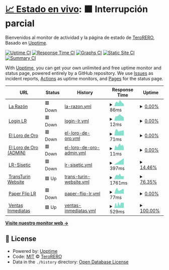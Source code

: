 # [📈 Estado en vivo](https://radar.takkini.eu.org): <!--live status--> **🟧 Interrupción parcial**

Bienvenidos al monitor de actividad y la página de estado de [TeroRERO](http://www.devinconde.com), Basado en [Upptime](https://github.com/upptime/upptime).

[![Uptime CI](https://github.com/terorero/monitor/workflows/Uptime%20CI/badge.svg)](https://github.com/terorero/monitor/actions?query=workflow%3A%22Uptime+CI%22)
[![Response Time CI](https://github.com/terorero/monitor/workflows/Response%20Time%20CI/badge.svg)](https://github.com/terorero/monitor/actions?query=workflow%3A%22Response+Time+CI%22)
[![Graphs CI](https://github.com/terorero/monitor/workflows/Graphs%20CI/badge.svg)](https://github.com/terorero/monitor/actions?query=workflow%3A%22Graphs+CI%22)
[![Static Site CI](https://github.com/terorero/monitor/workflows/Static%20Site%20CI/badge.svg)](https://github.com/terorero/monitor/actions?query=workflow%3A%22Static+Site+CI%22)
[![Summary CI](https://github.com/terorero/monitor/workflows/Summary%20CI/badge.svg)](https://github.com/terorero/monitor/actions?query=workflow%3A%22Summary+CI%22)

With [Upptime](https://upptime.js.org), you can get your own unlimited and free uptime monitor and status page, powered entirely by a GitHub repository. We use [Issues](https://github.com/terorero/monitor/issues) as incident reports, [Actions](https://github.com/terorero/monitor/actions) as uptime monitors, and [Pages](https://radar.takkini.eu.org) for the status page.

<!--start: status pages-->
<!-- This summary is generated by Upptime (https://github.com/upptime/upptime) -->
<!-- Do not edit this manually, your changes will be overwritten -->
<!-- prettier-ignore -->
| URL | Status | History | Response Time | Uptime |
| --- | ------ | ------- | ------------- | ------ |
| <img alt="" src="https://icons.duckduckgo.com/ip3/www.la-razon.com.ico" height="13"> [La Razón](https://www.la-razon.com) | 🟥 Down | [la-razon.yml](https://github.com/terorero/monitor/commits/HEAD/history/la-razon.yml) | <details><summary><img alt="Response time graph" src="./graphs/la-razon/response-time-week.png" height="20"> 86ms</summary><br><a href="https://radar.takkini.eu.org/history/la-razon"><img alt="Response time 282" src="https://img.shields.io/endpoint?url=https%3A%2F%2Fraw.githubusercontent.com%2Fterorero%2Fmonitor%2FHEAD%2Fapi%2Fla-razon%2Fresponse-time.json"></a><br><a href="https://radar.takkini.eu.org/history/la-razon"><img alt="24-hour response time 50" src="https://img.shields.io/endpoint?url=https%3A%2F%2Fraw.githubusercontent.com%2Fterorero%2Fmonitor%2FHEAD%2Fapi%2Fla-razon%2Fresponse-time-day.json"></a><br><a href="https://radar.takkini.eu.org/history/la-razon"><img alt="7-day response time 86" src="https://img.shields.io/endpoint?url=https%3A%2F%2Fraw.githubusercontent.com%2Fterorero%2Fmonitor%2FHEAD%2Fapi%2Fla-razon%2Fresponse-time-week.json"></a><br><a href="https://radar.takkini.eu.org/history/la-razon"><img alt="30-day response time 83" src="https://img.shields.io/endpoint?url=https%3A%2F%2Fraw.githubusercontent.com%2Fterorero%2Fmonitor%2FHEAD%2Fapi%2Fla-razon%2Fresponse-time-month.json"></a><br><a href="https://radar.takkini.eu.org/history/la-razon"><img alt="1-year response time 235" src="https://img.shields.io/endpoint?url=https%3A%2F%2Fraw.githubusercontent.com%2Fterorero%2Fmonitor%2FHEAD%2Fapi%2Fla-razon%2Fresponse-time-year.json"></a></details> | <details><summary><a href="https://radar.takkini.eu.org/history/la-razon">0.00%</a></summary><a href="https://radar.takkini.eu.org/history/la-razon"><img alt="All-time uptime 85.99%" src="https://img.shields.io/endpoint?url=https%3A%2F%2Fraw.githubusercontent.com%2Fterorero%2Fmonitor%2FHEAD%2Fapi%2Fla-razon%2Fuptime.json"></a><br><a href="https://radar.takkini.eu.org/history/la-razon"><img alt="24-hour uptime 0.00%" src="https://img.shields.io/endpoint?url=https%3A%2F%2Fraw.githubusercontent.com%2Fterorero%2Fmonitor%2FHEAD%2Fapi%2Fla-razon%2Fuptime-day.json"></a><br><a href="https://radar.takkini.eu.org/history/la-razon"><img alt="7-day uptime 0.00%" src="https://img.shields.io/endpoint?url=https%3A%2F%2Fraw.githubusercontent.com%2Fterorero%2Fmonitor%2FHEAD%2Fapi%2Fla-razon%2Fuptime-week.json"></a><br><a href="https://radar.takkini.eu.org/history/la-razon"><img alt="30-day uptime 1.38%" src="https://img.shields.io/endpoint?url=https%3A%2F%2Fraw.githubusercontent.com%2Fterorero%2Fmonitor%2FHEAD%2Fapi%2Fla-razon%2Fuptime-month.json"></a><br><a href="https://radar.takkini.eu.org/history/la-razon"><img alt="1-year uptime 76.86%" src="https://img.shields.io/endpoint?url=https%3A%2F%2Fraw.githubusercontent.com%2Fterorero%2Fmonitor%2FHEAD%2Fapi%2Fla-razon%2Fuptime-year.json"></a></details>
| <img alt="" src="https://icons.duckduckgo.com/ip3/www.la-razon.com.ico" height="13"> [Login LR](https://www.la-razon.com/login) | 🟥 Down | [login-lr.yml](https://github.com/terorero/monitor/commits/HEAD/history/login-lr.yml) | <details><summary><img alt="Response time graph" src="./graphs/login-lr/response-time-week.png" height="20"> 12ms</summary><br><a href="https://radar.takkini.eu.org/history/login-lr"><img alt="Response time 532" src="https://img.shields.io/endpoint?url=https%3A%2F%2Fraw.githubusercontent.com%2Fterorero%2Fmonitor%2FHEAD%2Fapi%2Flogin-lr%2Fresponse-time.json"></a><br><a href="https://radar.takkini.eu.org/history/login-lr"><img alt="24-hour response time 8" src="https://img.shields.io/endpoint?url=https%3A%2F%2Fraw.githubusercontent.com%2Fterorero%2Fmonitor%2FHEAD%2Fapi%2Flogin-lr%2Fresponse-time-day.json"></a><br><a href="https://radar.takkini.eu.org/history/login-lr"><img alt="7-day response time 12" src="https://img.shields.io/endpoint?url=https%3A%2F%2Fraw.githubusercontent.com%2Fterorero%2Fmonitor%2FHEAD%2Fapi%2Flogin-lr%2Fresponse-time-week.json"></a><br><a href="https://radar.takkini.eu.org/history/login-lr"><img alt="30-day response time 13" src="https://img.shields.io/endpoint?url=https%3A%2F%2Fraw.githubusercontent.com%2Fterorero%2Fmonitor%2FHEAD%2Fapi%2Flogin-lr%2Fresponse-time-month.json"></a><br><a href="https://radar.takkini.eu.org/history/login-lr"><img alt="1-year response time 283" src="https://img.shields.io/endpoint?url=https%3A%2F%2Fraw.githubusercontent.com%2Fterorero%2Fmonitor%2FHEAD%2Fapi%2Flogin-lr%2Fresponse-time-year.json"></a></details> | <details><summary><a href="https://radar.takkini.eu.org/history/login-lr">0.00%</a></summary><a href="https://radar.takkini.eu.org/history/login-lr"><img alt="All-time uptime 85.86%" src="https://img.shields.io/endpoint?url=https%3A%2F%2Fraw.githubusercontent.com%2Fterorero%2Fmonitor%2FHEAD%2Fapi%2Flogin-lr%2Fuptime.json"></a><br><a href="https://radar.takkini.eu.org/history/login-lr"><img alt="24-hour uptime 0.00%" src="https://img.shields.io/endpoint?url=https%3A%2F%2Fraw.githubusercontent.com%2Fterorero%2Fmonitor%2FHEAD%2Fapi%2Flogin-lr%2Fuptime-day.json"></a><br><a href="https://radar.takkini.eu.org/history/login-lr"><img alt="7-day uptime 0.00%" src="https://img.shields.io/endpoint?url=https%3A%2F%2Fraw.githubusercontent.com%2Fterorero%2Fmonitor%2FHEAD%2Fapi%2Flogin-lr%2Fuptime-week.json"></a><br><a href="https://radar.takkini.eu.org/history/login-lr"><img alt="30-day uptime 1.38%" src="https://img.shields.io/endpoint?url=https%3A%2F%2Fraw.githubusercontent.com%2Fterorero%2Fmonitor%2FHEAD%2Fapi%2Flogin-lr%2Fuptime-month.json"></a><br><a href="https://radar.takkini.eu.org/history/login-lr"><img alt="1-year uptime 76.74%" src="https://img.shields.io/endpoint?url=https%3A%2F%2Fraw.githubusercontent.com%2Fterorero%2Fmonitor%2FHEAD%2Fapi%2Flogin-lr%2Fuptime-year.json"></a></details>
| <img alt="" src="https://icons.duckduckgo.com/ip3/lorodeoro.la-razon.com.ico" height="13"> [El Loro de Oro](https://lorodeoro.la-razon.com) | 🟥 Down | [el-loro-de-oro.yml](https://github.com/terorero/monitor/commits/HEAD/history/el-loro-de-oro.yml) | <details><summary><img alt="Response time graph" src="./graphs/el-loro-de-oro/response-time-week.png" height="20"> 71ms</summary><br><a href="https://radar.takkini.eu.org/history/el-loro-de-oro"><img alt="Response time 621" src="https://img.shields.io/endpoint?url=https%3A%2F%2Fraw.githubusercontent.com%2Fterorero%2Fmonitor%2FHEAD%2Fapi%2Fel-loro-de-oro%2Fresponse-time.json"></a><br><a href="https://radar.takkini.eu.org/history/el-loro-de-oro"><img alt="24-hour response time 73" src="https://img.shields.io/endpoint?url=https%3A%2F%2Fraw.githubusercontent.com%2Fterorero%2Fmonitor%2FHEAD%2Fapi%2Fel-loro-de-oro%2Fresponse-time-day.json"></a><br><a href="https://radar.takkini.eu.org/history/el-loro-de-oro"><img alt="7-day response time 71" src="https://img.shields.io/endpoint?url=https%3A%2F%2Fraw.githubusercontent.com%2Fterorero%2Fmonitor%2FHEAD%2Fapi%2Fel-loro-de-oro%2Fresponse-time-week.json"></a><br><a href="https://radar.takkini.eu.org/history/el-loro-de-oro"><img alt="30-day response time 75" src="https://img.shields.io/endpoint?url=https%3A%2F%2Fraw.githubusercontent.com%2Fterorero%2Fmonitor%2FHEAD%2Fapi%2Fel-loro-de-oro%2Fresponse-time-month.json"></a><br><a href="https://radar.takkini.eu.org/history/el-loro-de-oro"><img alt="1-year response time 527" src="https://img.shields.io/endpoint?url=https%3A%2F%2Fraw.githubusercontent.com%2Fterorero%2Fmonitor%2FHEAD%2Fapi%2Fel-loro-de-oro%2Fresponse-time-year.json"></a></details> | <details><summary><a href="https://radar.takkini.eu.org/history/el-loro-de-oro">0.00%</a></summary><a href="https://radar.takkini.eu.org/history/el-loro-de-oro"><img alt="All-time uptime 85.88%" src="https://img.shields.io/endpoint?url=https%3A%2F%2Fraw.githubusercontent.com%2Fterorero%2Fmonitor%2FHEAD%2Fapi%2Fel-loro-de-oro%2Fuptime.json"></a><br><a href="https://radar.takkini.eu.org/history/el-loro-de-oro"><img alt="24-hour uptime 0.00%" src="https://img.shields.io/endpoint?url=https%3A%2F%2Fraw.githubusercontent.com%2Fterorero%2Fmonitor%2FHEAD%2Fapi%2Fel-loro-de-oro%2Fuptime-day.json"></a><br><a href="https://radar.takkini.eu.org/history/el-loro-de-oro"><img alt="7-day uptime 0.00%" src="https://img.shields.io/endpoint?url=https%3A%2F%2Fraw.githubusercontent.com%2Fterorero%2Fmonitor%2FHEAD%2Fapi%2Fel-loro-de-oro%2Fuptime-week.json"></a><br><a href="https://radar.takkini.eu.org/history/el-loro-de-oro"><img alt="30-day uptime 1.38%" src="https://img.shields.io/endpoint?url=https%3A%2F%2Fraw.githubusercontent.com%2Fterorero%2Fmonitor%2FHEAD%2Fapi%2Fel-loro-de-oro%2Fuptime-month.json"></a><br><a href="https://radar.takkini.eu.org/history/el-loro-de-oro"><img alt="1-year uptime 76.79%" src="https://img.shields.io/endpoint?url=https%3A%2F%2Fraw.githubusercontent.com%2Fterorero%2Fmonitor%2FHEAD%2Fapi%2Fel-loro-de-oro%2Fuptime-year.json"></a></details>
| <img alt="" src="https://icons.duckduckgo.com/ip3/lorodeoro.la-razon.com.ico" height="13"> [El Loro de Oro (ADMIN)](https://lorodeoro.la-razon.com/admin) | 🟥 Down | [el-loro-de-oro-admin.yml](https://github.com/terorero/monitor/commits/HEAD/history/el-loro-de-oro-admin.yml) | <details><summary><img alt="Response time graph" src="./graphs/el-loro-de-oro-admin/response-time-week.png" height="20"> 11ms</summary><br><a href="https://radar.takkini.eu.org/history/el-loro-de-oro-admin"><img alt="Response time 592" src="https://img.shields.io/endpoint?url=https%3A%2F%2Fraw.githubusercontent.com%2Fterorero%2Fmonitor%2FHEAD%2Fapi%2Fel-loro-de-oro-admin%2Fresponse-time.json"></a><br><a href="https://radar.takkini.eu.org/history/el-loro-de-oro-admin"><img alt="24-hour response time 7" src="https://img.shields.io/endpoint?url=https%3A%2F%2Fraw.githubusercontent.com%2Fterorero%2Fmonitor%2FHEAD%2Fapi%2Fel-loro-de-oro-admin%2Fresponse-time-day.json"></a><br><a href="https://radar.takkini.eu.org/history/el-loro-de-oro-admin"><img alt="7-day response time 11" src="https://img.shields.io/endpoint?url=https%3A%2F%2Fraw.githubusercontent.com%2Fterorero%2Fmonitor%2FHEAD%2Fapi%2Fel-loro-de-oro-admin%2Fresponse-time-week.json"></a><br><a href="https://radar.takkini.eu.org/history/el-loro-de-oro-admin"><img alt="30-day response time 12" src="https://img.shields.io/endpoint?url=https%3A%2F%2Fraw.githubusercontent.com%2Fterorero%2Fmonitor%2FHEAD%2Fapi%2Fel-loro-de-oro-admin%2Fresponse-time-month.json"></a><br><a href="https://radar.takkini.eu.org/history/el-loro-de-oro-admin"><img alt="1-year response time 542" src="https://img.shields.io/endpoint?url=https%3A%2F%2Fraw.githubusercontent.com%2Fterorero%2Fmonitor%2FHEAD%2Fapi%2Fel-loro-de-oro-admin%2Fresponse-time-year.json"></a></details> | <details><summary><a href="https://radar.takkini.eu.org/history/el-loro-de-oro-admin">0.00%</a></summary><a href="https://radar.takkini.eu.org/history/el-loro-de-oro-admin"><img alt="All-time uptime 85.80%" src="https://img.shields.io/endpoint?url=https%3A%2F%2Fraw.githubusercontent.com%2Fterorero%2Fmonitor%2FHEAD%2Fapi%2Fel-loro-de-oro-admin%2Fuptime.json"></a><br><a href="https://radar.takkini.eu.org/history/el-loro-de-oro-admin"><img alt="24-hour uptime 0.00%" src="https://img.shields.io/endpoint?url=https%3A%2F%2Fraw.githubusercontent.com%2Fterorero%2Fmonitor%2FHEAD%2Fapi%2Fel-loro-de-oro-admin%2Fuptime-day.json"></a><br><a href="https://radar.takkini.eu.org/history/el-loro-de-oro-admin"><img alt="7-day uptime 0.00%" src="https://img.shields.io/endpoint?url=https%3A%2F%2Fraw.githubusercontent.com%2Fterorero%2Fmonitor%2FHEAD%2Fapi%2Fel-loro-de-oro-admin%2Fuptime-week.json"></a><br><a href="https://radar.takkini.eu.org/history/el-loro-de-oro-admin"><img alt="30-day uptime 1.38%" src="https://img.shields.io/endpoint?url=https%3A%2F%2Fraw.githubusercontent.com%2Fterorero%2Fmonitor%2FHEAD%2Fapi%2Fel-loro-de-oro-admin%2Fuptime-month.json"></a><br><a href="https://radar.takkini.eu.org/history/el-loro-de-oro-admin"><img alt="1-year uptime 76.78%" src="https://img.shields.io/endpoint?url=https%3A%2F%2Fraw.githubusercontent.com%2Fterorero%2Fmonitor%2FHEAD%2Fapi%2Fel-loro-de-oro-admin%2Fuptime-year.json"></a></details>
| <img alt="" src="https://icons.duckduckgo.com/ip3/larazon.sisetic.com.ico" height="13"> [LR-Sisetic](https://larazon.sisetic.com) | 🟥 Down | [lr-sisetic.yml](https://github.com/terorero/monitor/commits/HEAD/history/lr-sisetic.yml) | <details><summary><img alt="Response time graph" src="./graphs/lr-sisetic/response-time-week.png" height="20"> 397ms</summary><br><a href="https://radar.takkini.eu.org/history/lr-sisetic"><img alt="Response time 290" src="https://img.shields.io/endpoint?url=https%3A%2F%2Fraw.githubusercontent.com%2Fterorero%2Fmonitor%2FHEAD%2Fapi%2Flr-sisetic%2Fresponse-time.json"></a><br><a href="https://radar.takkini.eu.org/history/lr-sisetic"><img alt="24-hour response time 0" src="https://img.shields.io/endpoint?url=https%3A%2F%2Fraw.githubusercontent.com%2Fterorero%2Fmonitor%2FHEAD%2Fapi%2Flr-sisetic%2Fresponse-time-day.json"></a><br><a href="https://radar.takkini.eu.org/history/lr-sisetic"><img alt="7-day response time 397" src="https://img.shields.io/endpoint?url=https%3A%2F%2Fraw.githubusercontent.com%2Fterorero%2Fmonitor%2FHEAD%2Fapi%2Flr-sisetic%2Fresponse-time-week.json"></a><br><a href="https://radar.takkini.eu.org/history/lr-sisetic"><img alt="30-day response time 300" src="https://img.shields.io/endpoint?url=https%3A%2F%2Fraw.githubusercontent.com%2Fterorero%2Fmonitor%2FHEAD%2Fapi%2Flr-sisetic%2Fresponse-time-month.json"></a><br><a href="https://radar.takkini.eu.org/history/lr-sisetic"><img alt="1-year response time 290" src="https://img.shields.io/endpoint?url=https%3A%2F%2Fraw.githubusercontent.com%2Fterorero%2Fmonitor%2FHEAD%2Fapi%2Flr-sisetic%2Fresponse-time-year.json"></a></details> | <details><summary><a href="https://radar.takkini.eu.org/history/lr-sisetic">14.46%</a></summary><a href="https://radar.takkini.eu.org/history/lr-sisetic"><img alt="All-time uptime 93.47%" src="https://img.shields.io/endpoint?url=https%3A%2F%2Fraw.githubusercontent.com%2Fterorero%2Fmonitor%2FHEAD%2Fapi%2Flr-sisetic%2Fuptime.json"></a><br><a href="https://radar.takkini.eu.org/history/lr-sisetic"><img alt="24-hour uptime 0.00%" src="https://img.shields.io/endpoint?url=https%3A%2F%2Fraw.githubusercontent.com%2Fterorero%2Fmonitor%2FHEAD%2Fapi%2Flr-sisetic%2Fuptime-day.json"></a><br><a href="https://radar.takkini.eu.org/history/lr-sisetic"><img alt="7-day uptime 14.46%" src="https://img.shields.io/endpoint?url=https%3A%2F%2Fraw.githubusercontent.com%2Fterorero%2Fmonitor%2FHEAD%2Fapi%2Flr-sisetic%2Fuptime-week.json"></a><br><a href="https://radar.takkini.eu.org/history/lr-sisetic"><img alt="30-day uptime 80.32%" src="https://img.shields.io/endpoint?url=https%3A%2F%2Fraw.githubusercontent.com%2Fterorero%2Fmonitor%2FHEAD%2Fapi%2Flr-sisetic%2Fuptime-month.json"></a><br><a href="https://radar.takkini.eu.org/history/lr-sisetic"><img alt="1-year uptime 93.47%" src="https://img.shields.io/endpoint?url=https%3A%2F%2Fraw.githubusercontent.com%2Fterorero%2Fmonitor%2FHEAD%2Fapi%2Flr-sisetic%2Fuptime-year.json"></a></details>
| <img alt="" src="https://icons.duckduckgo.com/ip3/www.transturin.com.ico" height="13"> [TransTurin Website](https://www.transturin.com) | 🟩 Up | [trans-turin-website.yml](https://github.com/terorero/monitor/commits/HEAD/history/trans-turin-website.yml) | <details><summary><img alt="Response time graph" src="./graphs/trans-turin-website/response-time-week.png" height="20"> 1761ms</summary><br><a href="https://radar.takkini.eu.org/history/trans-turin-website"><img alt="Response time 2346" src="https://img.shields.io/endpoint?url=https%3A%2F%2Fraw.githubusercontent.com%2Fterorero%2Fmonitor%2FHEAD%2Fapi%2Ftrans-turin-website%2Fresponse-time.json"></a><br><a href="https://radar.takkini.eu.org/history/trans-turin-website"><img alt="24-hour response time 1482" src="https://img.shields.io/endpoint?url=https%3A%2F%2Fraw.githubusercontent.com%2Fterorero%2Fmonitor%2FHEAD%2Fapi%2Ftrans-turin-website%2Fresponse-time-day.json"></a><br><a href="https://radar.takkini.eu.org/history/trans-turin-website"><img alt="7-day response time 1761" src="https://img.shields.io/endpoint?url=https%3A%2F%2Fraw.githubusercontent.com%2Fterorero%2Fmonitor%2FHEAD%2Fapi%2Ftrans-turin-website%2Fresponse-time-week.json"></a><br><a href="https://radar.takkini.eu.org/history/trans-turin-website"><img alt="30-day response time 2455" src="https://img.shields.io/endpoint?url=https%3A%2F%2Fraw.githubusercontent.com%2Fterorero%2Fmonitor%2FHEAD%2Fapi%2Ftrans-turin-website%2Fresponse-time-month.json"></a><br><a href="https://radar.takkini.eu.org/history/trans-turin-website"><img alt="1-year response time 2345" src="https://img.shields.io/endpoint?url=https%3A%2F%2Fraw.githubusercontent.com%2Fterorero%2Fmonitor%2FHEAD%2Fapi%2Ftrans-turin-website%2Fresponse-time-year.json"></a></details> | <details><summary><a href="https://radar.takkini.eu.org/history/trans-turin-website">76.35%</a></summary><a href="https://radar.takkini.eu.org/history/trans-turin-website"><img alt="All-time uptime 96.08%" src="https://img.shields.io/endpoint?url=https%3A%2F%2Fraw.githubusercontent.com%2Fterorero%2Fmonitor%2FHEAD%2Fapi%2Ftrans-turin-website%2Fuptime.json"></a><br><a href="https://radar.takkini.eu.org/history/trans-turin-website"><img alt="24-hour uptime 100.00%" src="https://img.shields.io/endpoint?url=https%3A%2F%2Fraw.githubusercontent.com%2Fterorero%2Fmonitor%2FHEAD%2Fapi%2Ftrans-turin-website%2Fuptime-day.json"></a><br><a href="https://radar.takkini.eu.org/history/trans-turin-website"><img alt="7-day uptime 76.35%" src="https://img.shields.io/endpoint?url=https%3A%2F%2Fraw.githubusercontent.com%2Fterorero%2Fmonitor%2FHEAD%2Fapi%2Ftrans-turin-website%2Fuptime-week.json"></a><br><a href="https://radar.takkini.eu.org/history/trans-turin-website"><img alt="30-day uptime 83.15%" src="https://img.shields.io/endpoint?url=https%3A%2F%2Fraw.githubusercontent.com%2Fterorero%2Fmonitor%2FHEAD%2Fapi%2Ftrans-turin-website%2Fuptime-month.json"></a><br><a href="https://radar.takkini.eu.org/history/trans-turin-website"><img alt="1-year uptime 98.59%" src="https://img.shields.io/endpoint?url=https%3A%2F%2Fraw.githubusercontent.com%2Fterorero%2Fmonitor%2FHEAD%2Fapi%2Ftrans-turin-website%2Fuptime-year.json"></a></details>
| <img alt="" src="https://icons.duckduckgo.com/ip3/paper.la-razon.com.ico" height="13"> [Paper Flip LR](https://paper.la-razon.com) | 🟥 Down | [paper-flip-lr.yml](https://github.com/terorero/monitor/commits/HEAD/history/paper-flip-lr.yml) | <details><summary><img alt="Response time graph" src="./graphs/paper-flip-lr/response-time-week.png" height="20"> 77ms</summary><br><a href="https://radar.takkini.eu.org/history/paper-flip-lr"><img alt="Response time 113" src="https://img.shields.io/endpoint?url=https%3A%2F%2Fraw.githubusercontent.com%2Fterorero%2Fmonitor%2FHEAD%2Fapi%2Fpaper-flip-lr%2Fresponse-time.json"></a><br><a href="https://radar.takkini.eu.org/history/paper-flip-lr"><img alt="24-hour response time 88" src="https://img.shields.io/endpoint?url=https%3A%2F%2Fraw.githubusercontent.com%2Fterorero%2Fmonitor%2FHEAD%2Fapi%2Fpaper-flip-lr%2Fresponse-time-day.json"></a><br><a href="https://radar.takkini.eu.org/history/paper-flip-lr"><img alt="7-day response time 77" src="https://img.shields.io/endpoint?url=https%3A%2F%2Fraw.githubusercontent.com%2Fterorero%2Fmonitor%2FHEAD%2Fapi%2Fpaper-flip-lr%2Fresponse-time-week.json"></a><br><a href="https://radar.takkini.eu.org/history/paper-flip-lr"><img alt="30-day response time 75" src="https://img.shields.io/endpoint?url=https%3A%2F%2Fraw.githubusercontent.com%2Fterorero%2Fmonitor%2FHEAD%2Fapi%2Fpaper-flip-lr%2Fresponse-time-month.json"></a><br><a href="https://radar.takkini.eu.org/history/paper-flip-lr"><img alt="1-year response time 113" src="https://img.shields.io/endpoint?url=https%3A%2F%2Fraw.githubusercontent.com%2Fterorero%2Fmonitor%2FHEAD%2Fapi%2Fpaper-flip-lr%2Fresponse-time-year.json"></a></details> | <details><summary><a href="https://radar.takkini.eu.org/history/paper-flip-lr">0.00%</a></summary><a href="https://radar.takkini.eu.org/history/paper-flip-lr"><img alt="All-time uptime 9.31%" src="https://img.shields.io/endpoint?url=https%3A%2F%2Fraw.githubusercontent.com%2Fterorero%2Fmonitor%2FHEAD%2Fapi%2Fpaper-flip-lr%2Fuptime.json"></a><br><a href="https://radar.takkini.eu.org/history/paper-flip-lr"><img alt="24-hour uptime 0.00%" src="https://img.shields.io/endpoint?url=https%3A%2F%2Fraw.githubusercontent.com%2Fterorero%2Fmonitor%2FHEAD%2Fapi%2Fpaper-flip-lr%2Fuptime-day.json"></a><br><a href="https://radar.takkini.eu.org/history/paper-flip-lr"><img alt="7-day uptime 0.00%" src="https://img.shields.io/endpoint?url=https%3A%2F%2Fraw.githubusercontent.com%2Fterorero%2Fmonitor%2FHEAD%2Fapi%2Fpaper-flip-lr%2Fuptime-week.json"></a><br><a href="https://radar.takkini.eu.org/history/paper-flip-lr"><img alt="30-day uptime 1.38%" src="https://img.shields.io/endpoint?url=https%3A%2F%2Fraw.githubusercontent.com%2Fterorero%2Fmonitor%2FHEAD%2Fapi%2Fpaper-flip-lr%2Fuptime-month.json"></a><br><a href="https://radar.takkini.eu.org/history/paper-flip-lr"><img alt="1-year uptime 9.31%" src="https://img.shields.io/endpoint?url=https%3A%2F%2Fraw.githubusercontent.com%2Fterorero%2Fmonitor%2FHEAD%2Fapi%2Fpaper-flip-lr%2Fuptime-year.json"></a></details>
| <img alt="" src="https://icons.duckduckgo.com/ip3/ventasinmediatas.transturin.com.ico" height="13"> [Ventas Inmediatas](https://ventasinmediatas.transturin.com) | 🟩 Up | [ventas-inmediatas.yml](https://github.com/terorero/monitor/commits/HEAD/history/ventas-inmediatas.yml) | <details><summary><img alt="Response time graph" src="./graphs/ventas-inmediatas/response-time-week.png" height="20"> 529ms</summary><br><a href="https://radar.takkini.eu.org/history/ventas-inmediatas"><img alt="Response time 593" src="https://img.shields.io/endpoint?url=https%3A%2F%2Fraw.githubusercontent.com%2Fterorero%2Fmonitor%2FHEAD%2Fapi%2Fventas-inmediatas%2Fresponse-time.json"></a><br><a href="https://radar.takkini.eu.org/history/ventas-inmediatas"><img alt="24-hour response time 657" src="https://img.shields.io/endpoint?url=https%3A%2F%2Fraw.githubusercontent.com%2Fterorero%2Fmonitor%2FHEAD%2Fapi%2Fventas-inmediatas%2Fresponse-time-day.json"></a><br><a href="https://radar.takkini.eu.org/history/ventas-inmediatas"><img alt="7-day response time 529" src="https://img.shields.io/endpoint?url=https%3A%2F%2Fraw.githubusercontent.com%2Fterorero%2Fmonitor%2FHEAD%2Fapi%2Fventas-inmediatas%2Fresponse-time-week.json"></a><br><a href="https://radar.takkini.eu.org/history/ventas-inmediatas"><img alt="30-day response time 506" src="https://img.shields.io/endpoint?url=https%3A%2F%2Fraw.githubusercontent.com%2Fterorero%2Fmonitor%2FHEAD%2Fapi%2Fventas-inmediatas%2Fresponse-time-month.json"></a><br><a href="https://radar.takkini.eu.org/history/ventas-inmediatas"><img alt="1-year response time 533" src="https://img.shields.io/endpoint?url=https%3A%2F%2Fraw.githubusercontent.com%2Fterorero%2Fmonitor%2FHEAD%2Fapi%2Fventas-inmediatas%2Fresponse-time-year.json"></a></details> | <details><summary><a href="https://radar.takkini.eu.org/history/ventas-inmediatas">100.00%</a></summary><a href="https://radar.takkini.eu.org/history/ventas-inmediatas"><img alt="All-time uptime 99.16%" src="https://img.shields.io/endpoint?url=https%3A%2F%2Fraw.githubusercontent.com%2Fterorero%2Fmonitor%2FHEAD%2Fapi%2Fventas-inmediatas%2Fuptime.json"></a><br><a href="https://radar.takkini.eu.org/history/ventas-inmediatas"><img alt="24-hour uptime 100.00%" src="https://img.shields.io/endpoint?url=https%3A%2F%2Fraw.githubusercontent.com%2Fterorero%2Fmonitor%2FHEAD%2Fapi%2Fventas-inmediatas%2Fuptime-day.json"></a><br><a href="https://radar.takkini.eu.org/history/ventas-inmediatas"><img alt="7-day uptime 100.00%" src="https://img.shields.io/endpoint?url=https%3A%2F%2Fraw.githubusercontent.com%2Fterorero%2Fmonitor%2FHEAD%2Fapi%2Fventas-inmediatas%2Fuptime-week.json"></a><br><a href="https://radar.takkini.eu.org/history/ventas-inmediatas"><img alt="30-day uptime 100.00%" src="https://img.shields.io/endpoint?url=https%3A%2F%2Fraw.githubusercontent.com%2Fterorero%2Fmonitor%2FHEAD%2Fapi%2Fventas-inmediatas%2Fuptime-month.json"></a><br><a href="https://radar.takkini.eu.org/history/ventas-inmediatas"><img alt="1-year uptime 99.10%" src="https://img.shields.io/endpoint?url=https%3A%2F%2Fraw.githubusercontent.com%2Fterorero%2Fmonitor%2FHEAD%2Fapi%2Fventas-inmediatas%2Fuptime-year.json"></a></details>

<!--end: status pages-->

[**Visite nuestro monitor web →**](https://radar.takkini.eu.org)

## 📄 License

- Powered by: [Upptime](https://github.com/upptime/upptime)
- Code: [MIT](./LICENSE) © [TeroRERO](http://www.devinconde.com)
- Data in the `./history` directory: [Open Database License](https://opendatacommons.org/licenses/odbl/1-0/)
